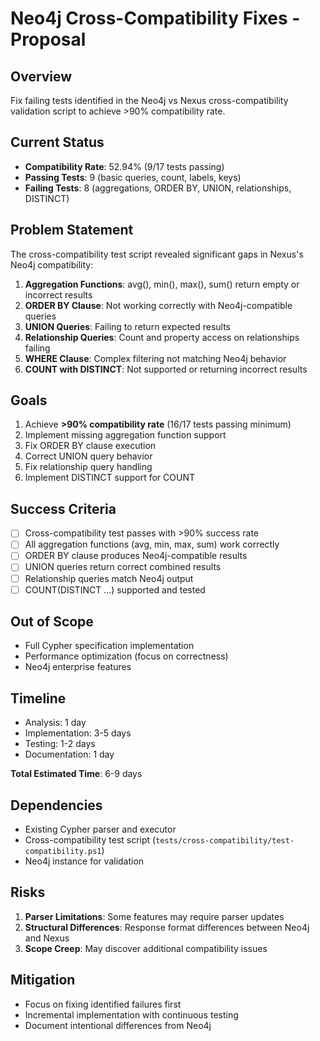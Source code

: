 # Neo4j Cross-Compatibility Fixes - Proposal

## Overview
Fix failing tests identified in the Neo4j vs Nexus cross-compatibility validation script to achieve >90% compatibility rate.

## Current Status
- **Compatibility Rate**: 52.94% (9/17 tests passing)
- **Passing Tests**: 9 (basic queries, count, labels, keys)
- **Failing Tests**: 8 (aggregations, ORDER BY, UNION, relationships, DISTINCT)

## Problem Statement
The cross-compatibility test script revealed significant gaps in Nexus's Neo4j compatibility:

1. **Aggregation Functions**: avg(), min(), max(), sum() return empty or incorrect results
2. **ORDER BY Clause**: Not working correctly with Neo4j-compatible queries
3. **UNION Queries**: Failing to return expected results
4. **Relationship Queries**: Count and property access on relationships failing
5. **WHERE Clause**: Complex filtering not matching Neo4j behavior
6. **COUNT with DISTINCT**: Not supported or returning incorrect results

## Goals
1. Achieve **>90% compatibility rate** (16/17 tests passing minimum)
2. Implement missing aggregation function support
3. Fix ORDER BY clause execution
4. Correct UNION query behavior
5. Fix relationship query handling
6. Implement DISTINCT support for COUNT

## Success Criteria
- [ ] Cross-compatibility test passes with >90% success rate
- [ ] All aggregation functions (avg, min, max, sum) work correctly
- [ ] ORDER BY clause produces Neo4j-compatible results
- [ ] UNION queries return correct combined results
- [ ] Relationship queries match Neo4j output
- [ ] COUNT(DISTINCT ...) supported and tested

## Out of Scope
- Full Cypher specification implementation
- Performance optimization (focus on correctness)
- Neo4j enterprise features

## Timeline
- Analysis: 1 day
- Implementation: 3-5 days
- Testing: 1-2 days
- Documentation: 1 day

**Total Estimated Time**: 6-9 days

## Dependencies
- Existing Cypher parser and executor
- Cross-compatibility test script (`tests/cross-compatibility/test-compatibility.ps1`)
- Neo4j instance for validation

## Risks
1. **Parser Limitations**: Some features may require parser updates
2. **Structural Differences**: Response format differences between Neo4j and Nexus
3. **Scope Creep**: May discover additional compatibility issues

## Mitigation
- Focus on fixing identified failures first
- Incremental implementation with continuous testing
- Document intentional differences from Neo4j

